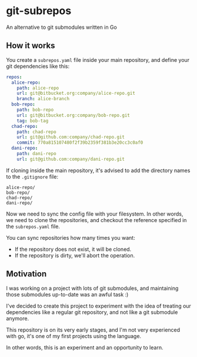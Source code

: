 # git-subrepos

An alternative to git submodules written in Go

## How it works

You create a `subrepos.yaml` file inside your main repository,
and define your git dependencies like this:

```yaml
repos:
  alice-repo:
    path: alice-repo
    url: git@bitbucket.org:company/alice-repo.git
    branch: alice-branch
  bob-repo:
    path: bob-repo
    url: git@bitbucket.org:company/bob-repo.git
    tag: bob-tag
  chad-repo:
    path: chad-repo
    url: git@github.com:company/chad-repo.git
    commit: 770a815107480f2f39b2359f381b3e20cc3c0af0
  dani-repo:
    path: dani-repo
    url: git@github.com:company/dani-repo.git
```

If cloning inside the main repository,
it's advised to add the directory names to the `.gitignore` file:

```gitignore
alice-repo/
bob-repo/
chad-repo/
dani-repo/
```

Now we need to sync the config file with your filesystem.
In other words,
we need to clone the repositories,
and checkout the reference
specified in the `subrepos.yaml` file.

You can sync repositories how many times you want:

- If the repository does not exist, it will be cloned.
- If the repository is dirty, we'll abort the operation.

## Motivation

I was working on a project with lots of git submodules,
and maintaining those submodules up-to-date was an awful task :)

I've decided to create this project to experiment with the idea
of treating our dependencies like a regular git repository,
and not like a git submodule anymore.

This repository is on its very early stages,
and I'm not very experienced with go,
it's one of my first projects using the language.

In other words, this is an experiment and an opportunity to learn.
